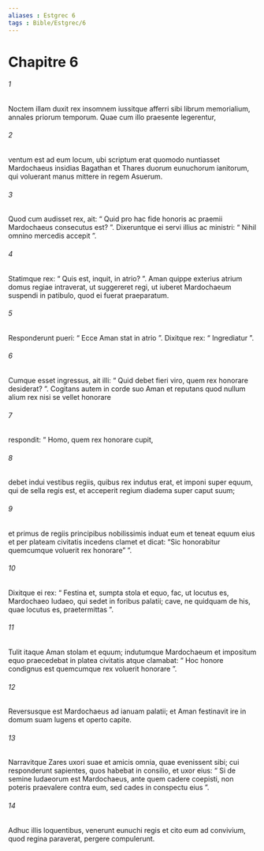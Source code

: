 ```yaml
---
aliases : Estgrec 6
tags : Bible/Estgrec/6
---
```


# Chapitre 6

###### 1
Noctem illam duxit rex insomnem iussitque afferri sibi librum memorialium, annales priorum temporum. Quae cum illo praesente legerentur, 
###### 2
ventum est ad eum locum, ubi scriptum erat quomodo nuntiasset Mardochaeus insidias Bagathan et Thares duorum eunuchorum ianitorum, qui voluerant manus mittere in regem Asuerum.
###### 3
Quod cum audisset rex, ait: “ Quid pro hac fide honoris ac praemii Mardochaeus consecutus est? ”. Dixeruntque ei servi illius ac ministri: “ Nihil omnino mercedis accepit ”. 
###### 4
Statimque rex: “ Quis est, inquit, in atrio? ”. Aman quippe exterius atrium domus regiae intraverat, ut suggereret regi, ut iuberet Mardochaeum suspendi in patibulo, quod ei fuerat praeparatum. 
###### 5
Responderunt pueri: “ Ecce Aman stat in atrio ”. Dixitque rex: “ Ingrediatur ”.
###### 6
Cumque esset ingressus, ait illi: “ Quid debet fieri viro, quem rex honorare desiderat? ”. Cogitans autem in corde suo Aman et reputans quod nullum alium rex nisi se vellet honorare 
###### 7
respondit: “ Homo, quem rex honorare cupit, 
###### 8
debet indui vestibus regiis, quibus rex indutus erat, et imponi super equum, qui de sella regis est, et acceperit regium diadema super caput suum; 
###### 9
et primus de regiis principibus nobilissimis induat eum et teneat equum eius et per plateam civitatis incedens clamet et dicat: “Sic honorabitur quemcumque voluerit rex honorare” ”.
###### 10
Dixitque ei rex: “ Festina et, sumpta stola et equo, fac, ut locutus es, Mardochaeo Iudaeo, qui sedet in foribus palatii; cave, ne quidquam de his, quae locutus es, praetermittas ”. 
###### 11
Tulit itaque Aman stolam et equum; indutumque Mardochaeum et impositum equo praecedebat in platea civitatis atque clamabat: “ Hoc honore condignus est quemcumque rex voluerit honorare ”.
###### 12
Reversusque est Mardochaeus ad ianuam palatii; et Aman festinavit ire in domum suam lugens et operto capite. 
###### 13
Narravitque Zares uxori suae et amicis omnia, quae evenissent sibi; cui responderunt sapientes, quos habebat in consilio, et uxor eius: “ Si de semine Iudaeorum est Mardochaeus, ante quem cadere coepisti, non poteris praevalere contra eum, sed cades in conspectu eius ”. 
###### 14
Adhuc illis loquentibus, venerunt eunuchi regis et cito eum ad convivium, quod regina paraverat, pergere compulerunt.

